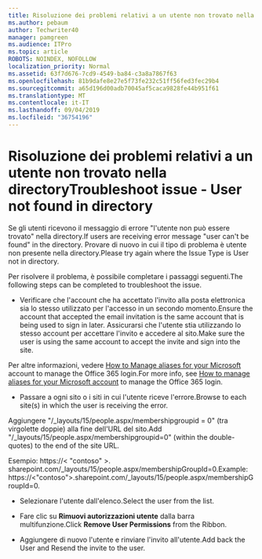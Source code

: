 ```yaml
---
title: Risoluzione dei problemi relativi a un utente non trovato nella directory
ms.author: pebaum
author: Techwriter40
manager: pamgreen
ms.audience: ITPro
ms.topic: article
ROBOTS: NOINDEX, NOFOLLOW
localization_priority: Normal
ms.assetid: 63f7d676-7cd9-4549-ba84-c3a8a7867f63
ms.openlocfilehash: 81b9dafe8e27e5f73fe232c51ff56fed3fec29b4
ms.sourcegitcommit: a65d196d00adb70045af5caca9828fe44b951f61
ms.translationtype: MT
ms.contentlocale: it-IT
ms.lasthandoff: 09/04/2019
ms.locfileid: "36754196"
---
```

# <a name="troubleshoot-issue---user-not-found-in-directory"></a><span data-ttu-id="664ef-102">Risoluzione dei problemi relativi a un utente non trovato nella directory</span><span class="sxs-lookup"><span data-stu-id="664ef-102">Troubleshoot issue - User not found in directory</span></span>

<span data-ttu-id="664ef-103">Se gli utenti ricevono il messaggio di errore "l'utente non può essere trovato" nella directory.</span><span class="sxs-lookup"><span data-stu-id="664ef-103">If users are receiving error message "user can't be found" in the directory.</span></span> <span data-ttu-id="664ef-104">Provare di nuovo in cui il tipo di problema è utente non presente nella directory.</span><span class="sxs-lookup"><span data-stu-id="664ef-104">Please try again where the Issue Type is User not in directory.</span></span>

<span data-ttu-id="664ef-105">Per risolvere il problema, è possibile completare i passaggi seguenti.</span><span class="sxs-lookup"><span data-stu-id="664ef-105">The following steps can be completed to troubleshoot the issue.</span></span>

- <span data-ttu-id="664ef-106">Verificare che l'account che ha accettato l'invito alla posta elettronica sia lo stesso utilizzato per l'accesso in un secondo momento.</span><span class="sxs-lookup"><span data-stu-id="664ef-106">Ensure the account that accepted the email invitation is the same account that is being used to sign in later.</span></span> <span data-ttu-id="664ef-107">Assicurarsi che l'utente stia utilizzando lo stesso account per accettare l'invito e accedere al sito.</span><span class="sxs-lookup"><span data-stu-id="664ef-107">Make sure the user is using the same account to accept the invite and sign into the site.</span></span> 

<span data-ttu-id="664ef-108">Per altre informazioni, vedere [How to Manage aliases for your Microsoft</a> account to manage the Office 365 login](https://support.microsoft.com/help/12407/microsoft-account-how-to-manage-aliases).</span><span class="sxs-lookup"><span data-stu-id="664ef-108">For more info, see [How to manage aliases for your Microsoft account</a> to manage the Office 365 login](https://support.microsoft.com/help/12407/microsoft-account-how-to-manage-aliases).</span></span> 

- <span data-ttu-id="664ef-109">Passare a ogni sito o i siti in cui l'utente riceve l'errore.</span><span class="sxs-lookup"><span data-stu-id="664ef-109">Browse to each site(s) in which the user is receiving the error.</span></span> 

<span data-ttu-id="664ef-110">Aggiungere "/_layouts/15/people.aspx/membershipgroupid = 0" (tra virgolette doppie) alla fine dell'URL del sito.</span><span class="sxs-lookup"><span data-stu-id="664ef-110">Add "/_layouts/15/people.aspx/membershipgroupid=0" (within the double-quotes) to the end of the site URL.</span></span> 

<span data-ttu-id="664ef-111">Esempio: https://< "contoso" >. sharepoint.com/_layouts/15/people.aspx/membershipGroupId=0.</span><span class="sxs-lookup"><span data-stu-id="664ef-111">Example: https://<"contoso">.sharepoint.com/_layouts/15/people.aspx/membershipGroupId=0.</span></span>

- <span data-ttu-id="664ef-112">Selezionare l'utente dall'elenco.</span><span class="sxs-lookup"><span data-stu-id="664ef-112">Select the user from the list.</span></span>

- <span data-ttu-id="664ef-113">Fare clic su **Rimuovi autorizzazioni utente** dalla barra multifunzione.</span><span class="sxs-lookup"><span data-stu-id="664ef-113">Click **Remove User Permissions** from the Ribbon.</span></span> 
-  <span data-ttu-id="664ef-114">Aggiungere di nuovo l'utente e rinviare l'invito all'utente.</span><span class="sxs-lookup"><span data-stu-id="664ef-114">Add back the User and Resend the invite to the user.</span></span>

